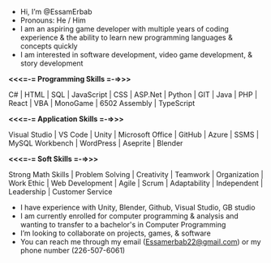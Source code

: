 - Hi, I’m @EssamErbab
- Pronouns: He / Him
- I am an aspiring game developer with multiple years of coding experience & the ability to learn new programming languages & concepts quickly
- I am interested in software development, video game development, & story development

**<<<=-= Programming Skills =-=>>>**

C# | HTML | SQL | JavaScript | CSS | ASP.Net | Python | GIT | Java | PHP | React | VBA | MonoGame | 6502 Assembly | TypeScript

**<<<=-= Application Skills =-=>>>**

Visual Studio | VS Code | Unity | Microsoft Office | GitHub | Azure | SSMS | MySQL Workbench | WordPress | Aseprite | Blender

**<<<=-= Soft Skills =-=>>>**

Strong Math Skills | Problem Solving | Creativity | Teamwork | Organization | Work Ethic | Web Development | Agile | Scrum | Adaptability | Independent | Leadership | Customer Service


- I have experience with Unity, Blender, Github, Visual Studio, GB studio
- I am currently enrolled for computer programming & analysis and wanting to transfer to a bachelor's in Computer Programming
- I’m looking to collaborate on projects, games, & software
- You can reach me through my email (Essamerbab22@gmail.com) or my phone number (226-507-6061)

<!---
EssamErbab/EssamErbab is a ✨ special ✨ repository because its `README.md` (this file) appears on your GitHub profile.
You can click the Preview link to take a look at your changes.
--->
